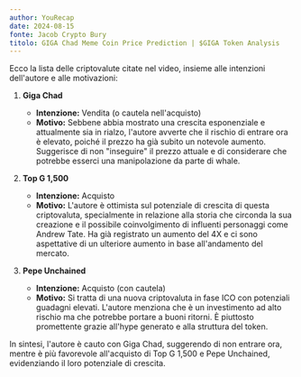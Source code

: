 ```yaml
---
author: YouRecap
date: 2024-08-15
fonte: Jacob Crypto Bury
titolo: GIGA Chad Meme Coin Price Prediction | $GIGA Token Analysis
---
```


Ecco la lista delle criptovalute citate nel video, insieme alle intenzioni dell'autore e alle motivazioni:

1. **Giga Chad**
   - **Intenzione:** Vendita (o cautela nell'acquisto)
   - **Motivo:** Sebbene abbia mostrato una crescita esponenziale e attualmente sia in rialzo, l'autore avverte che il rischio di entrare ora è elevato, poiché il prezzo ha già subito un notevole aumento. Suggerisce di non "inseguire" il prezzo attuale e di considerare che potrebbe esserci una manipolazione da parte di whale.

2. **Top G 1,500**
   - **Intenzione:** Acquisto
   - **Motivo:** L'autore è ottimista sul potenziale di crescita di questa criptovaluta, specialmente in relazione alla storia che circonda la sua creazione e il possibile coinvolgimento di influenti personaggi come Andrew Tate. Ha già registrato un aumento del 4X e ci sono aspettative di un ulteriore aumento in base all'andamento del mercato.

3. **Pepe Unchained**
   - **Intenzione:** Acquisto (con cautela)
   - **Motivo:** Si tratta di una nuova criptovaluta in fase ICO con potenziali guadagni elevati. L'autore menziona che è un investimento ad alto rischio ma che potrebbe portare a buoni ritorni. È piuttosto promettente grazie all'hype generato e alla struttura del token.

In sintesi, l'autore è cauto con Giga Chad, suggerendo di non entrare ora, mentre è più favorevole all'acquisto di Top G 1,500 e Pepe Unchained, evidenziando il loro potenziale di crescita.
